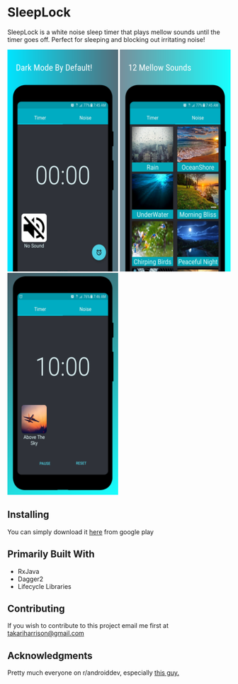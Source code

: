 # SleepLock
SleepLock is a white noise sleep timer that plays mellow sounds until the timer goes off. Perfect for sleeping and blocking out irritating noise!

<p float="left">
  <img src= "images/screenshot1.png" width="250" />
  <img src= "images/screenshot2.png" width="250" /> 
  <img src= "images/screenshot3.png" width="250" />
</p>

## Installing
You can simply download it [here](https://play.google.com/store/apps/details?id=com.takari.sleeplock) from google play 

## Primarily Built With
* RxJava 
* Dagger2
* Lifecycle Libraries

## Contributing 
If you wish to contribute to this project email me first at takariharrison@gmail.com

## Acknowledgments
Pretty much everyone on r/androiddev, especially [this guy.](https://github.com/Zhuinden)
